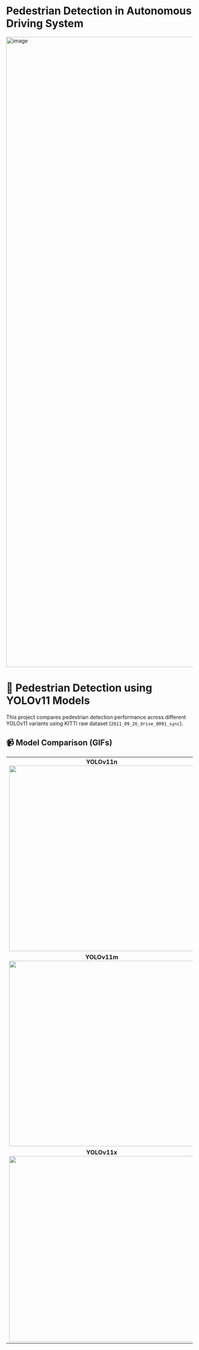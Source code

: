 # Pedestrian Detection in Autonomous Driving System
<img width="1698" alt="image" src="https://github.com/user-attachments/assets/b449c4bc-6447-460f-9ff3-69946aea37a8" />

# 🧠 Pedestrian Detection using YOLOv11 Models

This project compares pedestrian detection performance across different YOLOv11 variants using KITTI raw dataset (`2011_09_26_drive_0091_sync`).

## 📹 Model Comparison (GIFs)

<table>
  <tr>
    <td align="center">
      <b>YOLOv11n</b><br>
      <img src="gifs/yolo11n.gif" width="500">
    </td>
    <td align="center">
      <b>YOLOv11s</b><br>
      <img src="gifs/yolo11s.gif" width="500">
    </td>
  </tr>
  <tr>
    <td align="center">
      <b>YOLOv11m</b><br>
      <img src="gifs/yolo11m.gif" width="500">
    </td>
    <td align="center">
      <b>YOLOv11l</b><br>
      <img src="gifs/yolo11l.gif" width="500">
    </td>
  </tr>
  <tr>
    <td align="center">
      <b>YOLOv11x</b><br>
      <img src="./yolo11x.gif" width="500">
    </td>
    <td></td>
  </tr>
</table>
